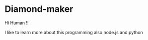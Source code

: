 # Diamond-maker

 Hi Human !! 

 I like to learn more about this programming also node.js and python
